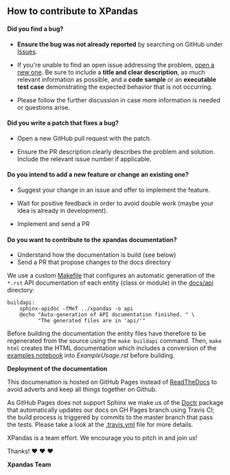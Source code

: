 ## How to contribute to XPandas

#### **Did you find a bug?**

* **Ensure the bug was not already reported** by searching on GitHub under [Issues](https://github.com/alan-turing-institute/xpandas/issues).

* If you're unable to find an open issue addressing the problem,
[open a new one](https://github.com/alan-turing-institute/xpandas/issues/new).
Be sure to include a **title and clear description**,
as much relevant information as possible, and a **code sample** or an **executable test case**
demonstrating the expected behavior that is not occurring.

* Please follow the further discussion in case more information is needed or questions arise.

#### **Did you write a patch that fixes a bug?**

* Open a new GitHub pull request with the patch.

* Ensure the PR description clearly describes the problem and solution. Include the relevant issue number if applicable.

#### **Do you intend to add a new feature or change an existing one?**

* Suggest your change in an issue and offer to implement the feature. 

* Wait for positive feedback in order to avoid double work (maybe your idea is already in development).

* Implement and send a PR

#### **Do you want to contribute to the xpandas documentation?**

* Understand how the documentation is build (see below)
* Send a PR that propose changes to the docs directory

We use a custom [Makefile](docs/Makefile) that configures an automatic generation of the `*.rst` API documentation of each entity (class or module) in the [docs/api](docs/api) directory:

    buildapi:
        sphinx-apidoc -fMeT ../xpandas -o api
        @echo "Auto-generation of API documentation finished. " \
              "The generated files are in 'api/'"

Before building the documentation the entity files have therefore to be regenerated from the source using the `make buildapi` command. Then, `make html` creates the HTML documentation which includes a conversion of the [examples notebook](examples/ExampleUsage.ipynb) into *ExampleUsage.rst* before building.

**Deployment of the documentation**

This documenation is hosted on GitHub Pages instead of [ReadTheDocs](https://readthedocs.org/) to avoid adverts and keep all things together on Github.

As GitHub Pages does not support Sphinx we make us of the [Doctr](https://drdoctr.github.io/doctr/) package that automatically updates our docs
on GH Pages branch using Travis CI; the build process is triggered by commits to the master branch that pass the tests. Please take a look at the [.travis.yml](.travis.yml) file for more details.
 
XPandas is a team effort. We encourage you to pitch in and join us!

Thanks! :heart: :heart: :heart:

**Xpandas Team**
